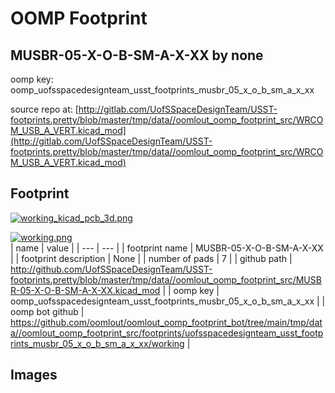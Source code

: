 # OOMP Footprint  
## MUSBR-05-X-O-B-SM-A-X-XX  by none  
  
oomp key: oomp_uofsspacedesignteam_usst_footprints_musbr_05_x_o_b_sm_a_x_xx  
  
source repo at: [http://gitlab.com/UofSSpaceDesignTeam/USST-footprints.pretty/blob/master/tmp/data//oomlout_oomp_footprint_src/WRCOM_USB_A_VERT.kicad_mod](http://gitlab.com/UofSSpaceDesignTeam/USST-footprints.pretty/blob/master/tmp/data//oomlout_oomp_footprint_src/WRCOM_USB_A_VERT.kicad_mod)  
## Footprint  
  
[![working_kicad_pcb_3d.png](working_kicad_pcb_3d_600.png)](working_kicad_pcb_3d.png)  
  
[![working.png](working_600.png)](working.png)  
| name | value | 
| --- | --- | 
| footprint name | MUSBR-05-X-O-B-SM-A-X-XX | 
| footprint description | None | 
| number of pads | 7 | 
| github path | http://github.com/UofSSpaceDesignTeam/USST-footprints.pretty/blob/master/tmp/data//oomlout_oomp_footprint_src/MUSBR-05-X-O-B-SM-A-X-XX.kicad_mod | 
| oomp key | oomp_uofsspacedesignteam_usst_footprints_musbr_05_x_o_b_sm_a_x_xx | 
| oomp bot github | https://github.com/oomlout/oomlout_oomp_footprint_bot/tree/main/tmp/data//oomlout_oomp_footprint_src/footprints/uofsspacedesignteam_usst_footprints_musbr_05_x_o_b_sm_a_x_xx/working | 
## Images  

